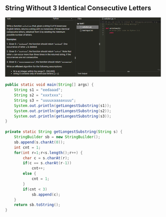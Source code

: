## String Without 3 Identical Consecutive Letters

![](https://github.com/junj0619/CodeLab/blob/master/src/CS1802/_MS/OA/_img/008.String%20Without%203%20Identical%20Consecutive%20Letters.png)


```java
public static void main(String[] args) {
	String s1 = "eedaaad";
	String s2 = "xxxtxxx";
	String s3 = "uuuuxaaaaxuuu";
	System.out.println(getLongestSubstring(s1));
	System.out.println(getLongestSubstring(s2));
	System.out.println(getLongestSubstring(s3));
}

private static String getLongestSubstring(String s) {
	StringBuilder sb = new StringBuilder();
	sb.append(s.charAt(0));
	int cnt = 1;
	for(int r=1;r<s.length();r++) {
		char c = s.charAt(r);
		if(c == s.charAt(r-1))
			cnt++;
		else {
			cnt = 1;
		}
		if(cnt < 3)
			sb.append(c);
	}
	return sb.toString();
}
```
